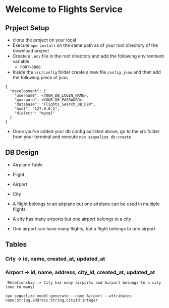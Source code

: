 # Welcome to Flights Service

## Prpject Setup
- clone the project on your local
- Execute `npm install` on the same path as of your root directory of the download project
- Create a `.env` file in the root directory and add the following environment variable 
  - `PORT=3000`
- Inside the `src/config` folder create a new file `config.json` and then add the following piece of json

```
{
  "development": {
    "username": <YOUR_DB_LOGIN_NAME>,
    "password": <YOUR_DB_PASSWORD>,
    "database": "Flights_Search_DB_DEV",
    "host": "127.0.0.1",
    "dialect": "mysql"
  }
}

```
- Once you've added your db config as listed above, go to the src folder from your terminal and execute `npx sequelize db:create`

## DB Design
 - Airplane Table
 - Flight
 - Airport
 - City

 - A flight belongs to an airplane but one airplane can be used in multiple flights
 - A city has many airports but one airport belongs to a city
 - One airport can have many flights, but a flight belongs to one airport

 
 ## Tables

 ### City -> id, name, created_at, updated_at
 ### Airport -> id, name, address, city_id, created_at, updated_at
     Relationship -> City has many airports and Airport belongs to a city (one to many)

  ```
  npx sequelize model:generate --name Airport --attributes name:String,address:String,cityId:integer

  ```